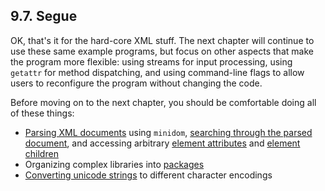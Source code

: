 

9.7. Segue
----------

OK, that's it for the hard-core XML stuff. The next chapter will
continue to use these same example programs, but focus on other aspects
that make the program more flexible: using streams for input processing,
using `getattr` for method dispatching, and using command-line flags to
allow users to reconfigure the program without changing the code.

Before moving on to the next chapter, you should be comfortable doing
all of these things:

-   [Parsing XML documents](parsing_xml.html "9.3. Parsing XML") using
    `minidom`, [searching through the parsed
    document](searching.html "9.5. Searching for elements"), and
    accessing arbitrary [element
    attributes](attributes.html "9.6. Accessing element attributes") and
    [element
    children](../scripts_and_streams/child_nodes.html "10.4. Finding direct children of a node")
-   Organizing complex libraries into
    [packages](packages.html "9.2. Packages")
-   [Converting unicode strings](unicode.html "9.4. Unicode") to
    different character encodings

  

